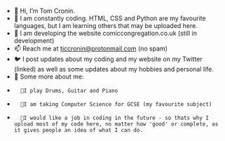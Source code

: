 - 👋 Hi, I’m Tom Cronin.
- 👀 I am constantly coding. HTML, CSS and Python are my favourite languages, but I am learning others that may be uploaded here.
- 🌱 I am developing the website comiccongregation.co.uk (still in development)
- 📫 Reach me at tjccronin@protonmail.com (no spam)
- 🐦 I post updates about my coding and my website on my Twitter (linked) as well as some updates about my hobbies and personal life.
- 💭 Some more about me:
-       💠I play Drums, Guitar and Piano
-       💠I am taking Computer Science for GCSE (my favourite subject)
-       💠I would like a job in coding in the future - so thats why I upload most of my code here, no matter how 'good' or complete, as it gives people an idea of what I can do.


